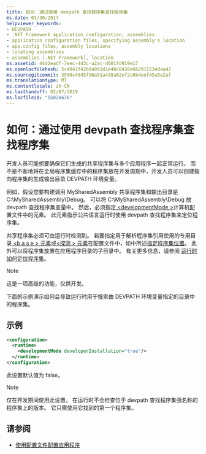 ```yaml
---
title: 如何：通过使用 devpath 查找程序集查找程序集
ms.date: 03/30/2017
helpviewer_keywords:
- DEVPATH
- .NET Framework application configuration, assemblies
- application configuration files, specifying assembly's location
- app.config files, assembly locations
- locating assemblies
- assemblies [.NET Framework], location
ms.assetid: 44d2eadf-7eec-443c-a2ac-d601fd919e17
ms.openlocfilehash: 5c4041f42b0a9d1d1e4bc8438e662911534daa42
ms.sourcegitcommit: 3500c4845f96a91a438a02ef2c6b4eef45a5e2af
ms.translationtype: MT
ms.contentlocale: zh-CN
ms.lasthandoff: 02/07/2019
ms.locfileid: "55826676"
---
```

# <a name="how-to-locate-assemblies-by-using-devpath"></a>如何：通过使用 devpath 查找程序集查找程序集
开发人员可能想要确保它们生成的共享程序集与多个应用程序一起正常运行。 而不是不断地将在全局程序集缓存中的程序集放在开发周期中，开发人员可以创建指向程序集的生成输出目录 DEVPATH 环境变量。  
  
 例如，假设您要构建调用 MySharedAssembly 共享程序集和输出目录是 C:\MySharedAssembly\Debug。 可以将 C:\MySharedAssembly\Debug 放 devpath 查找程序集变量中。 然后，必须指定[ \<developmentMode >](../../../docs/framework/configure-apps/file-schema/runtime/developmentmode-element.md)计算机配置文件中的元素。 此元素指示公共语言运行时使用 devpath 查找程序集来定位程序集。  
  
 共享程序集必须可由运行时检测到。  若要指定用于解析程序集引用使用的专用目录[ \<b a s e > 元素](../../../docs/framework/configure-apps/file-schema/runtime/codebase-element.md)或[\<探测 > 元素](../../../docs/framework/configure-apps/file-schema/runtime/probing-element.md)在配置文件中，如中所述[指定程序集位置](../../../docs/framework/configure-apps/specify-assembly-location.md)。  此外可以将程序集放置在应用程序目录的子目录中。 有关更多信息，请参阅 [运行时如何定位程序集](../../../docs/framework/deployment/how-the-runtime-locates-assemblies.md)。  
  
> [!NOTE]
>  这是一项高级的功能，仅供开发。  
  
 下面的示例演示如何会导致运行时用于搜索由 DEVPATH 环境变量指定的目录中的程序集。  
  
## <a name="example"></a>示例  
  
```xml  
<configuration>  
  <runtime>  
    <developmentMode developerInstallation="true"/>  
  </runtime>  
</configuration>  
```  
  
 此设置默认值为 false。  
  
> [!NOTE]
>  仅在开发期间使用此设置。 在运行时不会检查位于 devpath 查找程序集强名称的程序集上的版本。 它只需使用它找到的第一个程序集。  
  
## <a name="see-also"></a>请参阅

- [使用配置文件配置应用程序](index.md)
